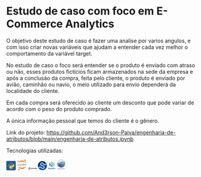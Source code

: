 # Estudo de caso com foco em E-Commerce Analytics

O objetivo deste estudo de caso é fazer uma analise por varios angulos, e com isso criar novas
variáveis que ajudam a entender cada vez melhor o comportamento da variável target.

No estudo de caso o foco será entender se o produto é enviado com atraso ou não, esses produtos fictícios
ficam armazenados na sede da empresa e após a conclusão da compra, feita pelo cliente, o produto é enviado
por avião, caminhão ou navio, o meio utilizado para envio dependerá da localidade do cliente.

Em cada compra será oferecido ao cliente um desconto que pode variar de acordo com o peso do produto comprado.


A única informação pessoal que temos do cliente é o gênero.


Link do projeto: https://github.com/And3rson-Paiva/engenharia-de-atributos/blob/main/engenharia-de-atributos.ipynb


Tecnologias utilizadas:

<img alt="Python" width="25px" src="https://github.com/And3rson-Paiva/And3rson-Paiva/blob/main/assets/python.svg"> <img alt="Jupyter" width="25px" src="https://github.com/And3rson-Paiva/And3rson-Paiva/blob/main/assets/1200px-Jupyter_logo.svg.png"> <img alt="Numpy" width="25px" src="https://github.com/And3rson-Paiva/And3rson-Paiva/blob/main/assets/Pandas_logo.png"><img alt="Scipy" width="25px" src="https://github.com/And3rson-Paiva/And3rson-Paiva/blob/main/assets/SCIPY_2.png"><img alt="Matplotlib" width="25px" src="https://github.com/And3rson-Paiva/And3rson-Paiva/blob/main/assets/numpy.png"><img alt="Seaborn" width="25px" src="https://github.com/And3rson-Paiva/And3rson-Paiva/blob/main/assets/seaborn.svg">





